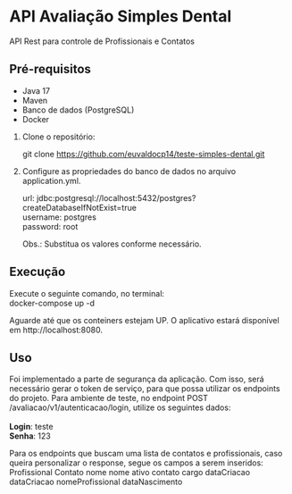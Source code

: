 # API Avaliação Simples Dental

API Rest para controle de Profissionais e Contatos

## Pré-requisitos

- Java 17
- Maven
- Banco de dados (PostgreSQL)
- Docker

1. Clone o repositório:

   git clone https://github.com/euvaldocp14/teste-simples-dental.git

2. Configure as propriedades do banco de dados no arquivo application.yml.

     url: jdbc:postgresql://localhost:5432/postgres?createDatabaseIfNotExist=true<br />
     username: postgres<br />
     password: root

   Obs.: Substitua os valores conforme necessário.

## Execução
   Execute o seguinte comando, no terminal:<br />
   docker-compose up -d

   Aguarde até que os conteiners estejam UP. O aplicativo estará disponível em http://localhost:8080.
   
## Uso
   Foi implementado a parte de segurança da aplicação. Com isso, será necessário gerar o token de serviço, para que possa utilizar os endpoints do projeto. Para ambiente de teste, no endpoint POST
/avaliacao/v1/autenticacao/login, utilize os seguintes dados: <br /><br />
   **Login**: teste <br />
  **Senha**: 123<br />

  Para os endpoints que buscam uma lista de contatos e profissionais, caso queira personalizar o response, segue os campos a serem inseridos:<br />
  Profissional            Contato
  nome                    nome
  ativo                   contato
  cargo                   dataCriacao
  dataCriacao             nomeProfissional
  dataNascimento
  
  
